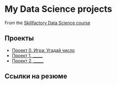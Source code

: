 # My Data Science projects
From the [Skillfactory Data Science course](https://skillfactory.ru/data-scientist)

## Проекты

* [Проект 0. Игра: Угадай число](https://github.com/Lev-Tegai/sf_data_science/)
* [Проект 1. _____](___)
* [Проект 2. _____](___)

## Ссылки на резюме